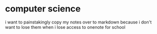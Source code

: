 # computer science

i want to painstakingly copy my notes over to markdown because i don't want to lose them when i lose access to onenote for school
